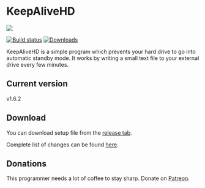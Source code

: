 # KeepAliveHD

<img src="https://github.com/stsrki/KeepAliveHD/blob/master/Design/Images/128x128/App04.png" />

[![Build status](https://ci.appveyor.com/api/projects/status/be2sr7hpx3kj3gee?svg=true)](https://ci.appveyor.com/project/stsrki/keepalivehd) [![Downloads](https://img.shields.io/github/downloads/stsrki/KeepAliveHD/total.svg)](https://github.com/stsrki/KeepAliveHD/releases)

KeepAliveHD is a simple program which prevents your hard drive to go into automatic standby mode. It works by writing a small text file to your external drive every few minutes.

## Current version
v1.6.2

## Download
You can download setup file from the [release tab](https://github.com/stsrki/KeepAliveHD/releases).

Complete list of changes can be found [here](https://github.com/stsrki/keepalivehd/blob/master/CHANGES.md).

## Donations
This programmer needs a lot of coffee to stay sharp. Donate on [Patreon](https://www.patreon.com/mladenmacanovic).
